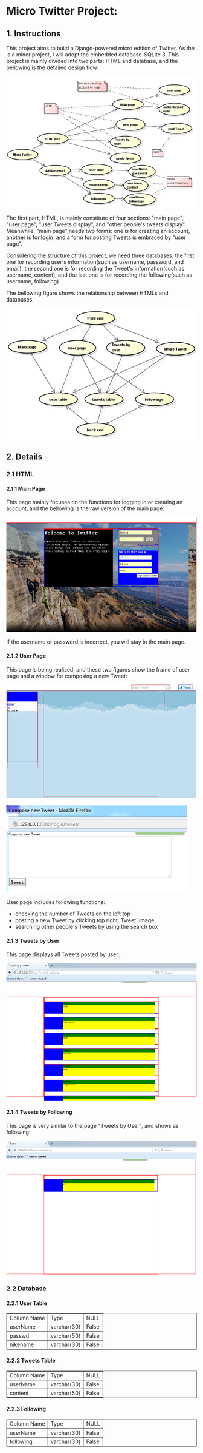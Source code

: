 # Micro Twitter Project:

## 1. Instructions
This project aims to build a Django-powered micro edition of Twitter. As this is a minor project, I will adopt the embedded database-SQLite 3. This project is mainly divided into two parts: HTML and database, and the bellowing is the detailed design flow:

![Project Flow](https://github.com/daihong391/MIcroTweet/raw/master/images/projectFlow.png)

The first part, HTML, is mainly constitute of four sections: "main page", "user page", "user Tweets display", and "other people's tweets display". Meanwhile, "main page" needs two forms: one is for creating an account, another is for login, and a form for posting Tweets is embraced by "user page".

Considering the structure of this project, we need three databases: the first one for recording user's information(such as username, password, and email), the second one is for recording the Tweet's information(such as username, content), and the last one is for recording the following(such as username, following).

The bellowing figure shows the relationship between HTMLs and databases:

![Relationship between HTMLs and databases](https://github.com/daihong391/MIcroTweet/raw/master/images/relation.png)

## 2. Details
### 2.1 HTML
#### 2.1.1 Main Page

This page mainly focuses on the functions for logging in or creating an account, and the bellowing is the raw version of the main page:

![Main Page](https://github.com/daihong391/MIcroTweet/raw/master/images/mainpage.png)

If the username or password is incorrect, you will stay in the main page.

#### 2.1.2 User Page

This page is being realized, and these two figures show the frame of user page and a window for composing a new Tweet:

![User Page](https://github.com/daihong391/MIcroTweet/raw/master/images/userpage.png)

![User Page](https://github.com/daihong391/MIcroTweet/raw/master/images/newtweet.png)

User page includes following functions:
* checking the number of Tweets on the left top
* posting a new Tweet by clicking top right 'Tweet' image
* searching other people's Tweets by using the search box

#### 2.1.3 Tweets by User

This page displays all Tweets posted by user:

![User Page](https://github.com/daihong391/MIcroTweet/raw/master/images/tweetsByUser.png)

#### 2.1.4 Tweets by Following

This page is very similar to the page "Tweets by User", and shows as following:

![User Page](https://github.com/daihong391/MIcroTweet/raw/master/images/tweetsByFollowing.png)

### 2.2 Database
#### 2.2.1 User Table

<table border="1" cellspacing="0">
   <tr>
      <td>Column Name</td>
      <td>Type</td>
      <td>NULL</td>
   </tr>
   <tr>
      <td>userName</td>
      <td>varchar(30)</td>
      <td>False</td>
   </tr>
   <tr>
      <td>passwd</td>
      <td>varchar(50)</td>
      <td>False</td>
   </tr>
   <tr>
      <td>nikename</td>
      <td>varchar(30)</td>
      <td>False</td>
   </tr>
</table>


#### 2.2.2 Tweets Table

<table border="1" cellspacing="0">
   <tr>
      <td>Column Name</td>
      <td>Type</td>
      <td>NULL</td>
   </tr>
   <tr>
      <td>userName</td>
      <td>varchar(30)</td>
      <td>False</td>
   </tr>
   <tr>
      <td>content</td>
      <td>varchar(50)</td>
      <td>False</td>
   </tr>
</table>

#### 2.2.3 Following 

<table border="1" cellspacing="0">
   <tr>
      <td>Column Name</td>
      <td>Type</td>
      <td>NULL</td>
   </tr>
   <tr>
      <td>userName</td>
      <td>varchar(30)</td>
      <td>False</td>
   </tr>
   <tr>
      <td>following</td>
      <td>varchar(30)</td>
      <td>False</td>
   </tr>
</table>